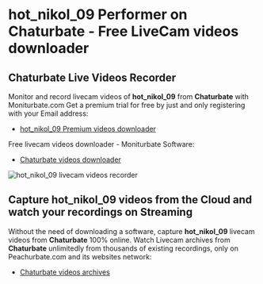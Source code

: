 # hot_nikol_09 Performer on Chaturbate - Free LiveCam videos downloader

## Chaturbate Live Videos Recorder

Monitor and record livecam videos of **hot_nikol_09** from **Chaturbate** with Moniturbate.com
Get a premium trial for free by just and only registering with your Email address:
* [hot_nikol_09 Premium videos downloader](https://moniturbate.com/request-demo-licence-key.html)

Free livecam videos downloader - Moniturbate Software:
* [Chaturbate videos downloader](https://moniturbate.com/moniturbate-download-software.html)

![hot_nikol_09 livecam videos recorder](https://peachurnet.com/templates/moniturbate-software.png)


## Capture hot_nikol_09 videos from the Cloud and watch your recordings on Streaming

Without the need of downloading a software, capture **hot_nikol_09** livecam videos from **Chaturbate** 100% online.
Watch Livecam archives from **Chaturbate** unlimitedly from thousands of existing recordings, only on Peachurbate.com and its websites network:
* [Chaturbate videos archives](https://peachurnet.com/)